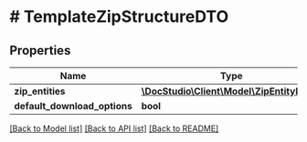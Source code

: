 # # TemplateZipStructureDTO

## Properties

Name | Type | Description | Notes
------------ | ------------- | ------------- | -------------
**zip_entities** | [**\DocStudio\Client\Model\ZipEntityDTO[]**](ZipEntityDTO.md) |  | [optional]
**default_download_options** | **bool** |  | [optional]

[[Back to Model list]](../../README.md#models) [[Back to API list]](../../README.md#endpoints) [[Back to README]](../../README.md)
